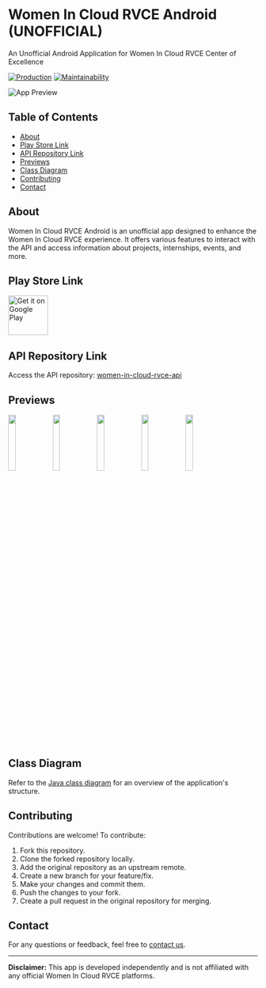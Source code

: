 # Women In Cloud RVCE Android (UNOFFICIAL)

An Unofficial Android Application for Women In Cloud RVCE Center of Excellence

<a href="https://render.com"><img alt="Production" src="https://img.shields.io/badge/production-up-lgreen.svg"/></a>
[![Maintainability](https://api.codeclimate.com/v1/badges/a5688e693a48ff0953ca/maintainability)](https://codeclimate.com/github/mssandeepkamath/women-in-cloud-rvce-api/maintainability)

![App Preview](https://user-images.githubusercontent.com/90695071/229217757-4a582538-3619-4a4a-9970-b0537a488e50.png)

## Table of Contents

- [About](#about)
- [Play Store Link](#play-store-link)
- [API Repository Link](#api-repository-link)
- [Previews](#previews)
- [Class Diagram](#class-diagram)
- [Contributing](#contributing)
- [Contact](#contact)

## About

Women In Cloud RVCE Android is an unofficial app designed to enhance the Women In Cloud RVCE experience. It offers various features to interact with the API and access information about projects, internships, events, and more.

## Play Store Link

<p align="left">
<a href="https://play.google.com/store/apps/details?id=com.sandeep.womenincloudrvce">
    <img alt="Get it on Google Play"
        height="80"
        src="https://play.google.com/intl/en_us/badges/images/generic/en_badge_web_generic.png" />
</a>  
        </p>

## API Repository Link

Access the API repository: [women-in-cloud-rvce-api](https://github.com/mssandeepkamath/women-in-cloud-rvce-api)

## Previews

  <img src="https://user-images.githubusercontent.com/90695071/232440631-db760891-a6c6-44a4-9c8b-caf49cfc40e3.png" width="17%" height="17%" /> <img src="https://user-images.githubusercontent.com/90695071/232440662-c0489d3a-171c-4f29-998e-872f4759bbac.png" width="17%" height="17%" /> <img src="https://user-images.githubusercontent.com/90695071/232440692-89b82203-e7e3-4f6d-8c0c-26f844b15a2d.png" width="17%" height="17%" /> <img src="https://user-images.githubusercontent.com/90695071/232441624-af761065-dd2a-41f0-b0ab-3a2a05ab7228.png" width="17%" height="17%" /> <img src="https://user-images.githubusercontent.com/90695071/232442093-af4d25c4-0056-48e9-88f6-23ade1f14632.png" width="17%" height="17%" />

## Class Diagram

Refer to the [Java class diagram](https://user-images.githubusercontent.com/90695071/232449390-b4fe8ce7-95f3-4748-afa4-805ab6b8b805.png) for an overview of the application's structure.

## Contributing

Contributions are welcome! To contribute:

1. Fork this repository.
2. Clone the forked repository locally.
3. Add the original repository as an upstream remote.
4. Create a new branch for your feature/fix.
5. Make your changes and commit them.
6. Push the changes to your fork.
7. Create a pull request in the original repository for merging.

## Contact

For any questions or feedback, feel free to [contact us](mailto:your.email@example.com).

---

**Disclaimer:** This app is developed independently and is not affiliated with any official Women In Cloud RVCE platforms.


